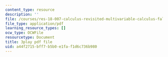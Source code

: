 ```yaml
---
content_type: resource
description: ''
file: /courses/res-18-007-calculus-revisited-multivariable-calculus-fall-2011/a44f2715bff7b5b0e1faf1d6c736b980_sSuZn6KHLnU.pdf
file_type: application/pdf
learning_resource_types: []
ocw_type: OCWFile
resourcetype: Document
title: 3play pdf file
uid: a44f2715-bff7-b5b0-e1fa-f1d6c736b980
---
```

